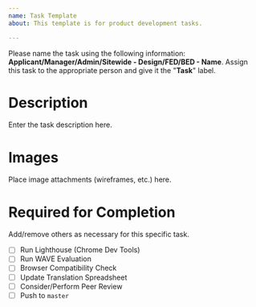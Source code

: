 ```yaml
---
name: Task Template
about: This template is for product development tasks.

---
```


Please name the task using the following information: **Applicant/Manager/Admin/Sitewide - Design/FED/BED - Name**. Assign this task to the appropriate person and give it the "**Task**" label.

# Description
Enter the task description here.

# Images
Place image attachments (wireframes, etc.) here.

# Required for Completion
Add/remove others as necessary for this specific task.
- [ ] Run Lighthouse (Chrome Dev Tools)
- [ ] Run WAVE Evaluation
- [ ] Browser Compatibility Check
- [ ] Update Translation Spreadsheet
- [ ] Consider/Perform Peer Review
- [ ] Push to `master`
